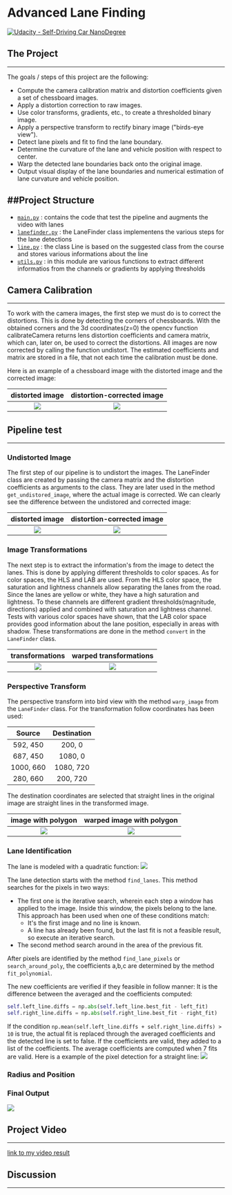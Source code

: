 # Advanced Lane Finding
[![Udacity - Self-Driving Car NanoDegree](https://s3.amazonaws.com/udacity-sdc/github/shield-carnd.svg)](http://www.udacity.com/drive)



## The Project
---

The goals / steps of this project are the following:

* Compute the camera calibration matrix and distortion coefficients given a set of chessboard images.
* Apply a distortion correction to raw images.
* Use color transforms, gradients, etc., to create a thresholded binary image.
* Apply a perspective transform to rectify binary image ("birds-eye view").
* Detect lane pixels and fit to find the lane boundary.
* Determine the curvature of the lane and vehicle position with respect to center.
* Warp the detected lane boundaries back onto the original image.
* Output visual display of the lane boundaries and numerical estimation of lane curvature and vehicle position.


##Project Structure
---

* [`main.py`](main.py) : contains the code that test the pipeline and augments the video with lanes
* [`lanefinder.py`](lanefinder.py) : the LaneFinder class implementens the various steps for the lane detections
* [`line.py`](lanefinder.py) : the class Line is based on the suggested class from the course and stores various informations about the line
* [`utils.py`](utils.py) : in this module are various functions to extract different informatios from the channels or gradients by applying thresholds 

## Camera Calibration
---
To work with the camera images, the first step we must do is to correct the distortions. This is done by detecting the corners of chessboards. With the obtained corners and the 3d coordinates(z=0) the opencv function calibrateCamera returns lens distortion coefficients and camera matrix, which can, later on, be used to correct the distortions. All images are now corrected by calling the function undistort. The estimated coefficients and matrix are stored in a file, that not each time the calibration must be done.

Here is an example of a chessboard image with the distorted image and the corrected image:


distorted image            | distortion-corrected image
:-------------------------:|:-------------------------:
![](output_images/img1distorted.png)  |  ![](output_images/img1distorted.png)



## Pipeline test
---

### Undistorted Image

The first step of our pipeline is to undistort the images. The LaneFinder class are created by passing 
the camera matrix and the distortion coefficients as arguments to the class. They are later used in the method `get_undistored_image`,
where the actual image is corrected. We can clearly see the difference between the undistored and corrected image:

distorted image            | distortion-corrected image
:-------------------------:|:-------------------------:
![](test_images/straight_lines1.jpg)  |  ![](output_images/straight_lines1_undistored.jpg)

### Image Transformations

The next step is to extract the information's from the image to detect the lanes. This is done by applying different thresholds to color spaces. As for color spaces, the HLS and LAB are used. From the HLS color space, the saturation and lightness channels allow separating the lanes from the road. Since the lanes are yellow or white, they have a high saturation and lightness. To these channels are different gradient thresholds(magnitude, directions) applied and combined with saturation and lightness channel. 
Tests with various color spaces have shown, that the LAB color space provides good information about the lane position, especially in areas with shadow. These transformations are done in the method `convert` in the `LaneFinder` class. 

transformations        | warped transformations
:-------------------------:|:-------------------------:
![](output_images/straight_lines1_binary_mask.jpg)  |  ![](output_images/straight_lines1_warped_mask.jpg)

### Perspective Transform

The perspective transform into bird view with the method `warp_image` from the `LaneFinder` class. For the transformation follow coordinates has been used:

| Source        | Destination   | 
|:-------------:|:-------------:| 
| 592, 450      | 200, 0        | 
| 687, 450      | 1080, 0      |
| 1000, 660     | 1080, 720      |
| 280, 660      | 200, 720        |

The destination coordinates are selected that straight lines in the original image are straight lines in the transformed image.

image with polygon       | warped image with polygon
:-------------------------:|:-------------------------:
![](output_images/straight_lines1_poly.jpg)  |  ![](output_images/straight_lines1_warped.jpg)

### Lane Identification
The lane is modeled with a quadratic function:
<img src="https://latex.codecogs.com/gif.latex?x%20%3D%20ay%5E2&plus;by&plus;c"/>

The lane detection starts with the method `find_lanes`.
This method searches for the pixels in two ways:
* The first one is the iterative search, wherein each step a window has applied to the image. Inside this window, the pixels belong to the lane. 
 This approach has been used when one of these conditions match:
  - It's the first image and no line is known.
  - A line has already been found, but the last fit is not a feasible result, so execute an iterative search.
* The second method search around in the area of the previous fit.

After pixels are identified by the method `find_lane_pixels` or `search_around_poly`, the coefficients a,b,c are determined by the method `fit_polynomial`.

The new coefficients are verified if they feasible in follow manner:
It is the difference between the averaged and the coefficients computed:
```python
self.left_line.diffs = np.abs(self.left_line.best_fit - left_fit)
self.right_line.diffs = np.abs(self.right_line.best_fit - right_fit)
```

If the condition `np.mean(self.left_line.diffs + self.right_line.diffs) > 10` is true, the actual fit is replaced through the averaged coefficients
and the detected line is set to false. 
If the coefficients are valid, they added to a list of the coefficients. The average coefficients are computed when 7 fits are valid.
Here is a example of the pixel detection for a straight line:
![](output_images/straight_lines1_lanes.jpg)

### Radius and Position

### Final Output

![](output_images/straight_lines1_final.jpg) 

## Project Video
---

 [link to my video result](./project_video_with_lanes.mp4)

          
## Discussion
---


